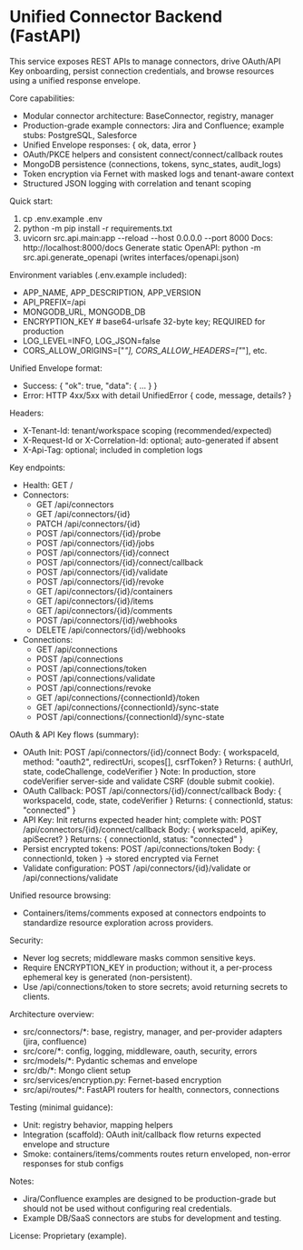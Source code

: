# Unified Connector Backend (FastAPI)

This service exposes REST APIs to manage connectors, drive OAuth/API Key onboarding, persist connection credentials, and browse resources using a unified response envelope.

Core capabilities:
- Modular connector architecture: BaseConnector, registry, manager
- Production-grade example connectors: Jira and Confluence; example stubs: PostgreSQL, Salesforce
- Unified Envelope responses: { ok, data, error }
- OAuth/PKCE helpers and consistent connect/connect/callback routes
- MongoDB persistence (connections, tokens, sync_states, audit_logs)
- Token encryption via Fernet with masked logs and tenant-aware context
- Structured JSON logging with correlation and tenant scoping

Quick start:
1) cp .env.example .env
2) python -m pip install -r requirements.txt
3) uvicorn src.api.main:app --reload --host 0.0.0.0 --port 8000
Docs: http://localhost:8000/docs
Generate static OpenAPI: python -m src.api.generate_openapi (writes interfaces/openapi.json)

Environment variables (.env.example included):
- APP_NAME, APP_DESCRIPTION, APP_VERSION
- API_PREFIX=/api
- MONGODB_URL, MONGODB_DB
- ENCRYPTION_KEY  # base64-urlsafe 32-byte key; REQUIRED for production
- LOG_LEVEL=INFO, LOG_JSON=false
- CORS_ALLOW_ORIGINS=["*"], CORS_ALLOW_HEADERS=["*"], etc.

Unified Envelope format:
- Success: { "ok": true, "data": { ... } }
- Error: HTTP 4xx/5xx with detail UnifiedError { code, message, details? }

Headers:
- X-Tenant-Id: tenant/workspace scoping (recommended/expected)
- X-Request-Id or X-Correlation-Id: optional; auto-generated if absent
- X-Api-Tag: optional; included in completion logs

Key endpoints:
- Health: GET /
- Connectors:
  - GET /api/connectors
  - GET /api/connectors/{id}
  - PATCH /api/connectors/{id}
  - POST /api/connectors/{id}/probe
  - POST /api/connectors/{id}/jobs
  - POST /api/connectors/{id}/connect
  - POST /api/connectors/{id}/connect/callback
  - POST /api/connectors/{id}/validate
  - POST /api/connectors/{id}/revoke
  - GET  /api/connectors/{id}/containers
  - GET  /api/connectors/{id}/items
  - GET  /api/connectors/{id}/comments
  - POST /api/connectors/{id}/webhooks
  - DELETE /api/connectors/{id}/webhooks
- Connections:
  - GET  /api/connections
  - POST /api/connections
  - POST /api/connections/token
  - POST /api/connections/validate
  - POST /api/connections/revoke
  - GET  /api/connections/{connectionId}/token
  - GET  /api/connections/{connectionId}/sync-state
  - POST /api/connections/{connectionId}/sync-state

OAuth & API Key flows (summary):
- OAuth Init:
  POST /api/connectors/{id}/connect
  Body: { workspaceId, method: "oauth2", redirectUri, scopes[], csrfToken? }
  Returns: { authUrl, state, codeChallenge, codeVerifier }
  Note: In production, store codeVerifier server-side and validate CSRF (double submit cookie).
- OAuth Callback:
  POST /api/connectors/{id}/connect/callback
  Body: { workspaceId, code, state, codeVerifier }
  Returns: { connectionId, status: "connected" }
- API Key:
  Init returns expected header hint; complete with:
  POST /api/connectors/{id}/connect/callback
  Body: { workspaceId, apiKey, apiSecret? }
  Returns: { connectionId, status: "connected" }
- Persist encrypted tokens:
  POST /api/connections/token
  Body: { connectionId, token } → stored encrypted via Fernet
- Validate configuration:
  POST /api/connectors/{id}/validate or /api/connections/validate

Unified resource browsing:
- Containers/items/comments exposed at connectors endpoints to standardize resource exploration across providers.

Security:
- Never log secrets; middleware masks common sensitive keys.
- Require ENCRYPTION_KEY in production; without it, a per-process ephemeral key is generated (non-persistent).
- Use /api/connections/token to store secrets; avoid returning secrets to clients.

Architecture overview:
- src/connectors/*: base, registry, manager, and per-provider adapters (jira, confluence)
- src/core/*: config, logging, middleware, oauth, security, errors
- src/models/*: Pydantic schemas and envelope
- src/db/*: Mongo client setup
- src/services/encryption.py: Fernet-based encryption
- src/api/routes/*: FastAPI routers for health, connectors, connections

Testing (minimal guidance):
- Unit: registry behavior, mapping helpers
- Integration (scaffold): OAuth init/callback flow returns expected envelope and structure
- Smoke: containers/items/comments routes return enveloped, non-error responses for stub configs

Notes:
- Jira/Confluence examples are designed to be production-grade but should not be used without configuring real credentials.
- Example DB/SaaS connectors are stubs for development and testing.

License: Proprietary (example).
